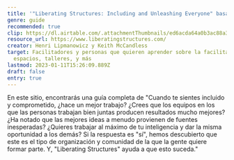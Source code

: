 ```yaml
---
title: '"Liberating Structures: Including and Unleashing Everyone" basado en el libro'
genre: guide
recommended: true
clip: https://dl.airtable.com/.attachmentThumbnails/ed6acda64a0b3ac88a3504b2bb791b80/384fff0a
resource_url: https://www.liberatingstructures.com/
creator: Henri Lipmanowicz y Keith McCandless
target: Facilitadores y personas que quieren aprender sobre la facilitación de
  espacios, talleres, y más
lastmod: 2023-01-11T15:26:09.889Z
draft: false
entry: true
---
```

En este sitio, encontrarás una guía completa de "Cuando te sientes incluido y comprometido, ¿hace un mejor trabajo? ¿Crees que los equipos en los que las personas trabajan bien juntas producen resultados mucho mejores? ¿Ha notado que las mejores ideas a menudo provienen de fuentes inesperadas? ¿Quieres trabajar al máximo de tu inteligencia y dar la misma oportunidad a los demás? Si la respuesta es "sí", hemos descubierto que este es el tipo de organización y comunidad de la que la gente quiere formar parte. Y, "Liberating Structures" ayuda a que esto suceda."